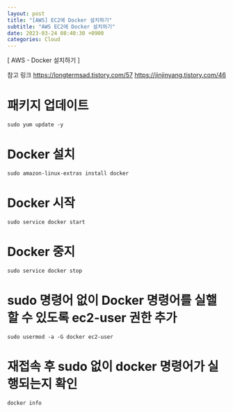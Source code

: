 ```yaml
---
layout: post
title: "[AWS] EC2에 Docker 설치하기"
subtitle: "AWS EC2에 Docker 설치하기"
date: 2023-03-24 08:40:30 +0900
categories: Cloud
---
```

[ AWS - Docker 설치하기 ]

참고 링크 
	https://longtermsad.tistory.com/57
	https://jinjinyang.tistory.com/46
	
# 패키지 업데이트
	sudo yum update -y


# Docker 설치
	sudo amazon-linux-extras install docker

# Docker 시작
	sudo service docker start

# Docker 중지
	sudo service docker stop

# sudo 명령어 없이 Docker 명령어를 실핼할 수 있도록 ec2-user 권한 추가
	sudo usermod -a -G docker ec2-user

# 재접속 후 sudo 없이 docker 명령어가 실행되는지 확인
	docker info	
	

	


                                                                                                                                                                                                                                                                                                                                                                                                                                 
